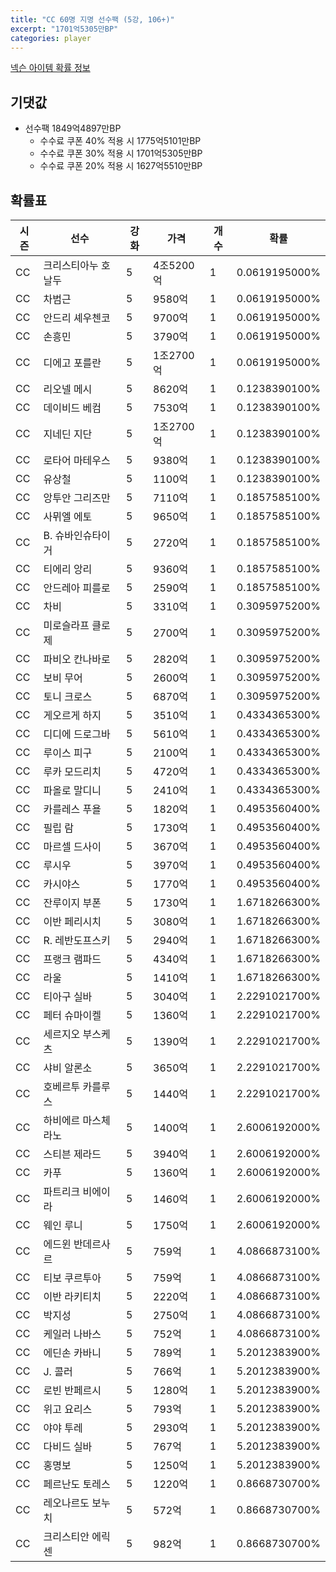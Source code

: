 ```yaml
---
title: "CC 60명 지명 선수팩 (5강, 106+)"
excerpt: "1701억5305만BP"
categories: player
---
```

[넥슨 아이템 확률 정보](http://iteminfo.nexon.com/probability/fo4?sn=7351)

## 기댓값
- 선수팩 1849억4897만BP
  - 수수료 쿠폰 40% 적용 시 1775억5101만BP
  - 수수료 쿠폰 30% 적용 시 1701억5305만BP
  - 수수료 쿠폰 20% 적용 시 1627억5510만BP


## 확률표

|시즌|선수|강화|가격|개수|확률|
|---|---|---|---|---|---|
|CC|크리스티아누 호날두|5|4조5200억|1|0.0619195000%|
|CC|차범근|5|9580억|1|0.0619195000%|
|CC|안드리 셰우첸코|5|9700억|1|0.0619195000%|
|CC|손흥민|5|3790억|1|0.0619195000%|
|CC|디에고 포를란|5|1조2700억|1|0.0619195000%|
|CC|리오넬 메시|5|8620억|1|0.1238390100%|
|CC|데이비드 베컴|5|7530억|1|0.1238390100%|
|CC|지네딘 지단|5|1조2700억|1|0.1238390100%|
|CC|로타어 마테우스|5|9380억|1|0.1238390100%|
|CC|유상철|5|1100억|1|0.1238390100%|
|CC|앙투안 그리즈만|5|7110억|1|0.1857585100%|
|CC|사뮈엘 에토|5|9650억|1|0.1857585100%|
|CC|B. 슈바인슈타이거|5|2720억|1|0.1857585100%|
|CC|티에리 앙리|5|9360억|1|0.1857585100%|
|CC|안드레아 피를로|5|2590억|1|0.1857585100%|
|CC|차비|5|3310억|1|0.3095975200%|
|CC|미로슬라프 클로제|5|2700억|1|0.3095975200%|
|CC|파비오 칸나바로|5|2820억|1|0.3095975200%|
|CC|보비 무어|5|2600억|1|0.3095975200%|
|CC|토니 크로스|5|6870억|1|0.3095975200%|
|CC|게오르게 하지|5|3510억|1|0.4334365300%|
|CC|디디에 드로그바|5|5610억|1|0.4334365300%|
|CC|루이스 피구|5|2100억|1|0.4334365300%|
|CC|루카 모드리치|5|4720억|1|0.4334365300%|
|CC|파올로 말디니|5|2410억|1|0.4334365300%|
|CC|카를레스 푸욜|5|1820억|1|0.4953560400%|
|CC|필립 람|5|1730억|1|0.4953560400%|
|CC|마르셀 드사이|5|3670억|1|0.4953560400%|
|CC|루시우|5|3970억|1|0.4953560400%|
|CC|카시야스|5|1770억|1|0.4953560400%|
|CC|잔루이지 부폰|5|1730억|1|1.6718266300%|
|CC|이반 페리시치|5|3080억|1|1.6718266300%|
|CC|R. 레반도프스키|5|2940억|1|1.6718266300%|
|CC|프랭크 램파드|5|4340억|1|1.6718266300%|
|CC|라울|5|1410억|1|1.6718266300%|
|CC|티아구 실바|5|3040억|1|2.2291021700%|
|CC|페터 슈마이켈|5|1360억|1|2.2291021700%|
|CC|세르지오 부스케츠|5|1390억|1|2.2291021700%|
|CC|샤비 알론소|5|3650억|1|2.2291021700%|
|CC|호베르투 카를루스|5|1440억|1|2.2291021700%|
|CC|하비에르 마스체라노|5|1400억|1|2.6006192000%|
|CC|스티븐 제라드|5|3940억|1|2.6006192000%|
|CC|카푸|5|1360억|1|2.6006192000%|
|CC|파트리크 비에이라|5|1460억|1|2.6006192000%|
|CC|웨인 루니|5|1750억|1|2.6006192000%|
|CC|에드윈 반데르사르|5|759억|1|4.0866873100%|
|CC|티보 쿠르투아|5|759억|1|4.0866873100%|
|CC|이반 라키티치|5|2220억|1|4.0866873100%|
|CC|박지성|5|2750억|1|4.0866873100%|
|CC|케일러 나바스|5|752억|1|4.0866873100%|
|CC|에딘손 카바니|5|789억|1|5.2012383900%|
|CC|J. 콜러|5|766억|1|5.2012383900%|
|CC|로빈 반페르시|5|1280억|1|5.2012383900%|
|CC|위고 요리스|5|793억|1|5.2012383900%|
|CC|야야 투레|5|2930억|1|5.2012383900%|
|CC|다비드 실바|5|767억|1|5.2012383900%|
|CC|홍명보|5|1250억|1|5.2012383900%|
|CC|페르난도 토레스|5|1220억|1|0.8668730700%|
|CC|레오나르도 보누치|5|572억|1|0.8668730700%|
|CC|크리스티안 에릭센|5|982억|1|0.8668730700%|
